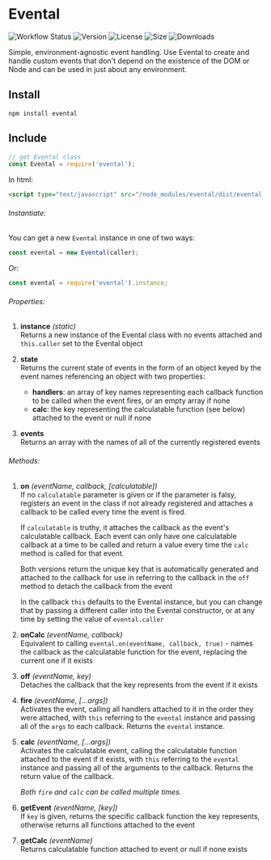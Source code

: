 # Evental

![Workflow Status](https://img.shields.io/github/workflow/status/smguggen/evental/Build)
![Version](https://img.shields.io/npm/v/evental?style=plastic)
![License](https://img.shields.io/npm/l/evental?style=plastic)
![Size](https://img.shields.io/bundlephobia/min/evental?style=plastic)
![Downloads](https://img.shields.io/npm/dt/@srcer/events)

Simple, environment-agnostic event handling. Use Evental to create and handle custom events that don't depend on the existence of the DOM or Node and can be used in just about any environment.

Install
-------
```console
npm install evental
```

Include
-------
```javascript
// get Evental class
const Evental = require('evental');
```
In html:
```html
<script type="text/javascript" src="/node_modules/evental/dist/evental.min.js"></script>
```

###### Instantiate:
You can get a new `Evental` instance in one of two ways:
```javascript
const evental = new Evental(caller);
```
*Or:*
```javascript
const evental = require('evental').instance;
```

###### Properties:
1. **instance** *(static)*  
   Returns a new instance of the Evental class with no events attached and `this.caller` set to the Evental object
   
2. **state**  
   Returns the current state of events in the form of an object keyed by the event names referencing an object with two properties:
   * **handlers**: an array of key names representing each callback function to be called when the event fires, or an empty array if none
   * **calc**: the key representing the calculatable function (see below) attached to the event or null if none
    
3. **events**  
   Returns an array with the names of all of the currently registered events
   
###### Methods:

1. **on** *(eventName, callback, [calculatable])*  
   If no `calculatable` parameter is given or if the parameter is falsy, registers an event in the class if not already registered and attaches a callback to be called every time the event is fired.
      
   If `calculatable` is truthy, it attaches the callback as the event's calculatable callback. Each event can only have one calculatable callback at a time to be called and return a value every time the `calc` method is called for that event.
   
   Both versions return the unique key that is automatically generated and attached to the callback for use in referring to the callback in the `off` method to detach the callback from the event
   
   In the callback `this` defaults to the Evental instance, but you can change that by passing a different caller into the Evental constructor, or at any time by setting the value of `evental.caller`

2. **onCalc** *(eventName, callback)*    
   Equivalent to calling `evental.on(eventName, callback, true)` - names the callback as the calculatable function for the event, replacing the current one if it exists
   
3. **off** *(eventName, key)*  
   Detaches the callback that the key represents from the event if it exists
   
4. **fire** *(eventName, [...args])*  
   Activates the event, calling all handlers attached to it in the order they were attached, with `this` referring to the `evental` instance and passing all of the `args` to each callback. Returns the `evental` instance.
   
5. **calc** *(eventName, [...args])*  
   Activates the calculatable event, calling the calculatable function attached to the event if it exists, with `this` referring to the `evental` instance and passing all of the arguments to the callback. Returns the return value of the callback.
   
   *Both `fire` and `calc` can be called multiple times.*
   
6. **getEvent** *(eventName, [key])*  
   If `key` is given, returns the specific callback function the key represents, otherwise returns all functions attached to the event
   
7. **getCalc** *(eventName)*  
   Returns calculatable function attached to event or null if none exists



